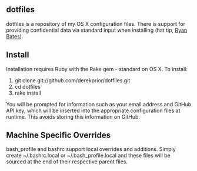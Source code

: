 ## dotfiles ##

dotfiles is a repository of my OS X configuration files. There is support for providing confidential data via standard input when installing (hat tip, [Ryan Bates][ryanb]).

## Install ##

Installation requires Ruby with the Rake gem - standard on OS X. To install:

1.  git clone git://github.com/derekprior/dotfiles.git
2.  cd dotfiles
3.  rake install

You will be prompted for information such as your email address and GitHub API key, which will be inserted into the appropriate configuration files at runtime. This avoids storing this information on GitHub.

## Machine Specific Overrides ##

bash\_profile and bashrc support local overrides and additions. Simply create ~/.bashrc.local or ~/.bash\_profile.local and these files will be sourced at the end of their respective parent files.

[ryanb]: http://github.com/ryanb/dotfiles